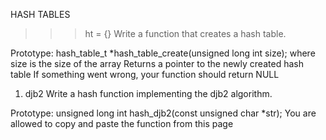 HASH TABLES

>>> ht = {}
Write a function that creates a hash table.

Prototype: hash_table_t *hash_table_create(unsigned long int size);
where size is the size of the array
Returns a pointer to the newly created hash table
If something went wrong, your function should return NULL

1. djb2
Write a hash function implementing the djb2 algorithm.

Prototype: unsigned long int hash_djb2(const unsigned char *str);
You are allowed to copy and paste the function from this page
